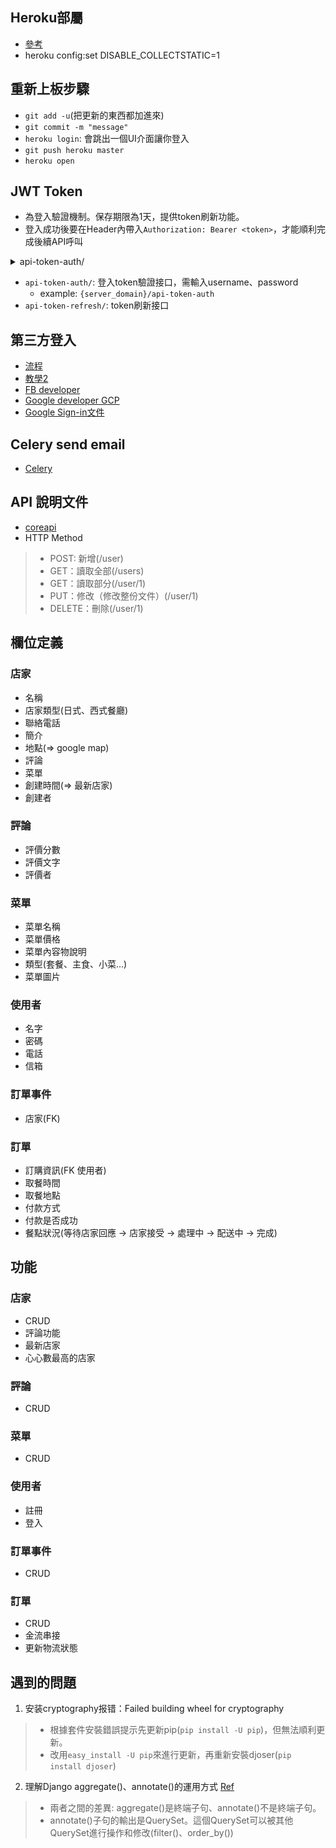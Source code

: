 ## Heroku部屬
- [參考](https://github.com/s9891326/django-tutorial-for-programmers-uranusjr/blob/1.8/24-deploy-to-heroku.md)
- heroku config:set DISABLE_COLLECTSTATIC=1

## 重新上板步驟
- `git add -u`(把更新的東西都加進來) 
- `git commit -m "message"`
- `heroku login`: 會跳出一個UI介面讓你登入
- `git push heroku master`
- `heroku open`

## JWT Token
- 為登入驗證機制。保存期限為1天，提供token刷新功能。
- 登入成功後要在Header內帶入`Authorization: Bearer <token>`，才能順利完成後續API呼叫

<details>
<summary>api-token-auth/</summary>

- 登入token驗證接口

    | 項目 | 說明 |
    |------|-----|
    | API URL | {server_domain}/api-token-auth/ |
    | method | POST(階層資料) |
    
</details>

- `api-token-auth/`: 登入token驗證接口，需輸入username、password
    - example: `{server_domain}/api-token-auth`
- `api-token-refresh/`: token刷新接口

## 第三方登入
- [流程](https://blog.hanklu.tw/post/2020/spa-api-social-loign/)
- [教學2](https://www.section.io/engineering-education/django-google-oauth/)
- [FB developer](https://developers.facebook.com/apps/1001993363887699/settings/basic/)
- [Google developer GCP](https://console.cloud.google.com/apis/credentials/oauthclient/122455133186-drprmpo7inpbpdp8j9fdnodn46hqslct.apps.googleusercontent.com?project=solar-haven-320806)
- [Google Sign-in文件](https://developers.google.com/identity/sign-in/web/sign-in)

## Celery send email
- [Celery](https://tw511.com/a/01/33541.html)

## API 說明文件
- [coreapi](https://blog.csdn.net/weixin_42289273/article/details/110273877)
- HTTP Method
> - POST: 新增(/user)
> - GET：讀取全部(/users)
> - GET：讀取部分(/user/1)
> - PUT：修改（修改整份文件）(/user/1)
> - DELETE：刪除(/user/1)

## 欄位定義
### 店家
- 名稱
- 店家類型(日式、西式餐廳)
- 聯絡電話
- 簡介
- 地點(=> google map)
- 評論
- 菜單
- 創建時間(=> 最新店家)
- 創建者

### 評論
- 評價分數
- 評價文字
- 評價者

### 菜單
- 菜單名稱
- 菜單價格
- 菜單內容物說明
- 類型(套餐、主食、小菜...)
- 菜單圖片

### 使用者
- 名字
- 密碼
- 電話
- 信箱 
 
### 訂單事件
- 店家(FK)

### 訂單
- 訂購資訊(FK 使用者)
- 取餐時間
- 取餐地點
- 付款方式
- 付款是否成功
- 餐點狀況(等待店家回應 -> 店家接受 -> 處理中 -> 配送中 -> 完成)

## 功能
### 店家
- CRUD
- 評論功能
- 最新店家
- 心心數最高的店家

### 評論
- CRUD

### 菜單
- CRUD

### 使用者
- 註冊
- 登入

### 訂單事件
- CRUD

### 訂單
- CRUD
- 金流串接
- 更新物流狀態

## 遇到的問題
1. 安装cryptography报错：Failed building wheel for cryptography
> - 根據套件安裝錯誤提示先更新pip(`pip install -U pip`)，但無法順利更新。
> - 改用`easy_install -U pip`來進行更新，再重新安裝djoser(`pip install djoser`)
2. 理解Django aggregate()、annotate()的運用方式 [Ref](https://docs.djangoproject.com/zh-hans/3.2/topics/db/aggregation/)
> - 兩者之間的差異: aggregate()是終端子句、annotate()不是終端子句。
> - annotate()子句的輸出是QuerySet。這個QuerySet可以被其他QuerySet進行操作和修改(filter()、order_by())